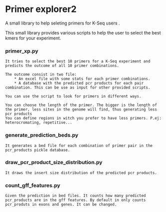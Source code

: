 # Primer explorer2

A small library to help seleting primers for K-Seq users .

This small library provides various scripts to help the user to select the best kmers for your experiment.

### primer_xp.py
    
    It tries to select the best 10 primers for a K-Seq experiment and predicts the outcome of all 10 primer combinations.
    
    The outcome consist in two file:
        * An excel file with some stats for each primer combinations.
        * A database with the predicted pcr products for each pair combination. This can be use as input for other provided scripts.
               
    You can use the script to look for primers in different ways. 

    You can choose the length of the primer. The bigger is the length of the primer, less sites in the genome will find, thus generating less pcr products
    You can define regions in witch you prefer to have less primers. P.ej: heterocromating, repetitive...

### generate_prediction_beds.py        

    It generates a bed file for each combination of primer pair in the pcr_products pickle database. 

### draw_pcr_product_size_distribution.py

    It draws the insert size distribution of the predicted pcr products.
    
### count_gff_features.py

    Given the prediction in bed files. It counts how many predicted pcr_products are in the gff features. By default in only counts pcr_produts in exons and genes. It can be changed.
